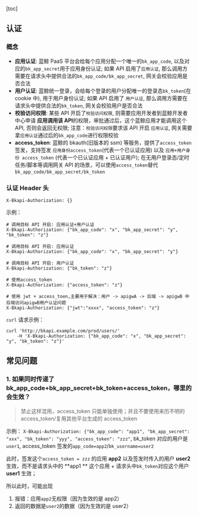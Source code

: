 [toc]

## 认证

### 概念

- **应用认证**: 蓝鲸 PaaS 平台会给每个应用分配一个唯一的`bk_app_code`, 以及对应的`bk_app_secret`用于应用身份认证; 如果 API 启用了`应用认证`, 那么调用方需要在请求头中提供合法的`bk_app_code/bk_app_secret`, 网关会校验应用是否合法
- **用户认证**: 蓝鲸统一登录，会给每个登录的用户分配唯一的登录态`bk_token`(在 cookie 中), 用于用户身份认证; 如果 API 启用了 `用户认证`, 那么调用方需要在请求头中提供合法的`bk_token`, 网关会校验用户是否合法
- **校验访问权限**: 某些 API 开启了`校验访问权限`, 则需要应用开发者到蓝鲸开发者中心申请 **应用调用该 API**的权限，审批通过后，这个蓝鲸应用才能调用这个 API, 否则会返回无权限; 注意：`校验访问权限`要求该 API 开启 `应用认证`, 网关需要拿`应用认证`通过后的`bk_app_code`进行权限校验
- **access_token**: 蓝鲸的 bkauth(旧版本的 ssm) 等服务，提供了`access_token`签发，支持签发 `应用身份access_token`(代表一个已认证应用) 以及 `应用+用户身份 access_token` (代表一个已认证应用 + 已认证用户); 在无用户登录态/定时任务/脚本等调用网关 API 的场景，可以使用`access_token`替代 `bk_app_code/bk_app_secret/bk_token`

### 认证 Header 头

```
X-Bkapi-Authorization: {}
```


示例：

```
# 调用目标 API 开启: 应用认证+用户认证
X-Bkapi-Authorization: {"bk_app_code": "x", "bk_app_secret": "y", "bk_token": "z"}

# 调用目标 API 开启: 应用认证
X-Bkapi-Authorization: {"bk_app_code": "x", "bk_app_secret": "y"}

# 调用目标 API 开启: 用户认证
X-Bkapi-Authorization: {"bk_token": "z"}

# 使用access_token
X-Bkapi-Authorization: {"access_token": "z"}

# 使用 jwt + access_toen,主要用于解决：用户 -> apigwA -> 后端 -> apigwB 中后端访问apigwB用户认证问题
X-Bkapi-Authorization: {"jwt":"xxxx", "access_token": "z"}

```

`curl` 请求示例：

```
curl 'http://bkapi.example.com/prod/users/'
    -H 'X-Bkapi-Authorization: {"bk_app_code": "x", "bk_app_secret": "y", "bk_token": "z"}'
```

## 常见问题

### 1. 如果同时传递了 bk_app_code+bk_app_secret+bk_token+access_token，哪里的会生效？

> 禁止这样混用，access_token 只能单独使用；并且不要使用来历不明的 access_token/复用其他平台生成的 access_token

示例： `X-Bkapi-Authorization: {"bk_app_code": "app1", "bk_app_secret": "xxx", "bk_token": "yyy", "access_token": "zzz"`,  bk_token 对应的用户是`user1`,  access_token 签发的`app_code=app2`/`bk_username=user2`

此时，签发这个`access_token = zzz` 的应用 **app2** 以及签发时传入的用户 **user2** 生效，而不是请求头中的 **app1 ** 这个应用 + 请求头中`bk_token`对应这个用户 **user1** 生效；

所以此时，可能出现

1. 报错：应用`app2`无权限（因为生效的是 app2）
2. 返回的数据是`user2`的数据（因为生效的是 user2）

